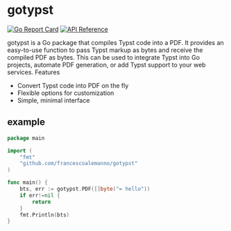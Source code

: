 # gotypst
[![Go Report Card](https://goreportcard.com/badge/github.com/francescoalemanno/gotypst)](https://goreportcard.com/report/github.com/francescoalemanno/gotypst)
[![API Reference](https://img.shields.io/badge/docs-API_Reference-blue)](https://pkg.go.dev/github.com/francescoalemanno/gotypst)

gotypst is a Go package that compiles Typst code into a PDF. It provides an easy-to-use function to pass Typst markup as bytes and receive the compiled PDF as bytes. This can be used to integrate Typst into Go projects, automate PDF generation, or add Typst support to your web services.
Features

- Convert Typst code into PDF on the fly
- Flexible options for customization
- Simple, minimal interface

## example
```go
package main

import (
	"fmt"
	"github.com/francescoalemanno/gotypst"
)

func main() {
    bts, err := gotypst.PDF([]byte("= hello"))
    if err!=nil {
        return
    }
    fmt.Println(bts)
}
```
